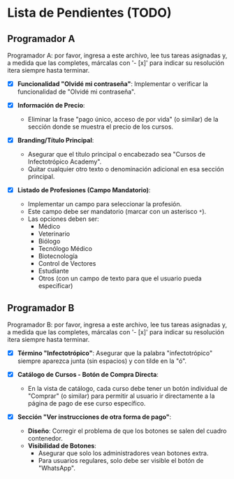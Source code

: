# Lista de Pendientes (TODO)

## Programador A

Programador A: por favor, ingresa a este archivo, lee tus tareas asignadas y, a medida que las completes, márcalas con '- [x]' para indicar su resolución itera siempre hasta terminar.

- [x] **Funcionalidad "Olvidé mi contraseña"**: Implementar o verificar la funcionalidad de "Olvidé mi contraseña".

- [x] **Información de Precio**:
   - Eliminar la frase "pago único, acceso de por vida" (o similar) de la sección donde se muestra el precio de los cursos.

- [x] **Branding/Título Principal**:
   - Asegurar que el título principal o encabezado sea "Cursos de Infectotrópico Academy".
   - Quitar cualquier otro texto o denominación adicional en esa sección principal.

- [x] **Listado de Profesiones (Campo Mandatorio)**:
   - Implementar un campo para seleccionar la profesión.
   - Este campo debe ser mandatorio (marcar con un asterisco `*`).
   - Las opciones deben ser:
       - Médico
       - Veterinario
       - Biólogo
       - Tecnólogo Médico
       - Biotecnología
       - Control de Vectores
       - Estudiante
       - Otros (con un campo de texto para que el usuario pueda especificar)

## Programador B

Programador B: por favor, ingresa a este archivo, lee tus tareas asignadas y, a medida que las completes, márcalas con '- [x]' para indicar su resolución itera siempre hasta terminar.

- [x] **Término "Infectotrópico"**: Asegurar que la palabra "infectotrópico" siempre aparezca junta (sin espacios) y con tilde en la "ó".

- [x] **Catálogo de Cursos - Botón de Compra Directa**:
   * En la vista de catálogo, cada curso debe tener un botón individual de "Comprar" (o similar) para permitir al usuario ir directamente a la página de pago de ese curso específico.

- [x] **Sección "Ver instrucciones de otra forma de pago"**:
   * **Diseño**: Corregir el problema de que los botones se salen del cuadro contenedor.
   * **Visibilidad de Botones**:
       * Asegurar que solo los administradores vean botones extra.
       * Para usuarios regulares, solo debe ser visible el botón de "WhatsApp".